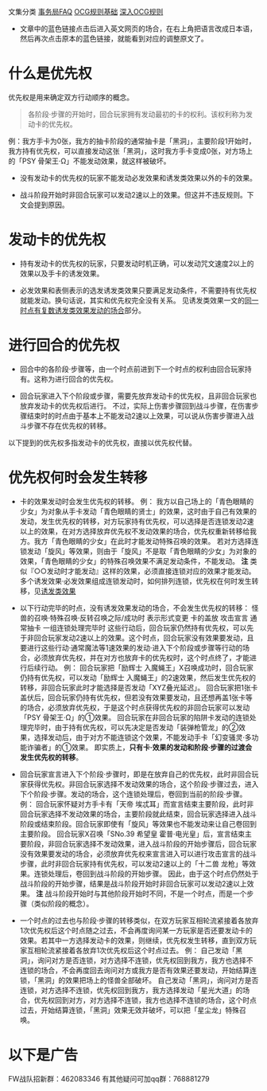 文集分类
[事务局FAQ](http://www.jianshu.com/nb/10161162)
[OCG规则基础](http://www.jianshu.com/nb/10378886)
[深入OCG规则](http://www.jianshu.com/nb/3903431)

- 文章中的蓝色链接点击后进入英文网页的场合，在右上角把语言改成日本语，然后再次点击原本的蓝色链接，就能看到对应的调整原文了。

# 什么是优先权

优先权是用来确定双方行动顺序的概念。

> 各阶段·步骤的开始时，回合玩家拥有发动最初的卡的权利。该权利称为发动卡的优先权。

例：我方手卡为0张，我方的抽卡阶段的通常抽卡是「黑洞」，主要阶段1开始时，我方持有优先权，可以直接发动这张「黑洞」，这时我方手卡变成0张，对方场上的「PSY 骨架王·Ω」不能发动效果，就这样被破坏。

- 没有发动卡的优先权的玩家不能发动必发效果和诱发类效果以外的卡的效果。

- 战斗阶段开始时非回合玩家可以发动2速以上的效果。但这并不违反规则。下文会提到原因。

# 发动卡的优先权

- 持有发动卡的优先权的玩家，只要发动时机正确，可以发动咒文速度2以上的效果以及手卡的诱发效果。

- 必发效果和表侧表示的选发诱发类效果只要满足发动条件，不需要持有优先权就能发动。换句话说，其实和优先权完全没有关系。
见诱发类效果一文的[同一时点有复数诱发类效果发动的场合](https://www.jianshu.com/p/a7281ff55f09)部分。

# 进行回合的优先权

- 回合中的各阶段·步骤等，由一个时点前进到下一个时点的权利由回合玩家持有。这称为进行回合的优先权。

- 回合玩家进入下个阶段或步骤，需要先放弃发动卡的优先权，且非回合玩家也放弃发动卡的优先权后进行。
不过，实际上伤害步骤回到战斗步骤，在伤害步骤结束时的时点由于基本上不能发动2速以上效果，可以说从伤害步骤进入战斗步骤不存在优先权的转移。

以下提到的优先权多指发动卡的优先权，直接以优先权代替。

# 优先权何时会发生转移

- 卡的效果发动时会发生优先权的转移。
例：
我方以自己场上的「青色眼睛的少女」为对象从手卡发动「青色眼睛的贤士」的效果，这时由于自己有效果的发动，发生优先权的转移，对方玩家持有优先权，可以选择是否连锁发动2速以上的效果，在对方选择放弃优先权不发动效果的场合，优先权重新转移给我方。我方「青色眼睛的少女」在此时才能发动特殊召唤的效果。
若对方选择连锁发动「旋风」等效果，则由于「旋风」不是取「青色眼睛的少女」为对象的效果，「青色眼睛的少女」的特殊召唤效果不满足发动条件，不能发动。
**注** 类似『○○发动时才能发动』这样的效果，必须直接连锁对应的效果才能发动。
多个诱发效果·必发效果组成连锁发动时，如何排列连锁，优先权在何时发生转移，见[诱发类效果](http://www.jianshu.com/p/a567dd31e21a)

- 以下行动完毕的时点，没有诱发效果发动的场合，不会发生优先权的转移：
怪兽的召唤·特殊召唤·反转召唤之际/成功时
表示形式变更
卡的盖放
攻击宣言
通常抽卡
一组连锁处理完毕时
这些行动后，回合玩家仍然持有优先权，可以先于非回合玩家发动2速以上的效果。这个时点，回合玩家没有效果要发动，且要进行这些行动·通常魔法等1速效果的发动·进入下个阶段或步骤等行动的场合，必须放弃优先权，并在对方也放弃卡的优先权时，这个时点终了，才能进行后续行动。
例：
回合玩家把「励辉士 入魔蝇王」X召唤成功时，回合玩家仍持有优先权，可以发动「励辉士 入魔蝇王」的2速效果，然后发生优先权的转移，非回合玩家此时才能选择是否发动「XYZ叠光延迟」。
回合玩家把1张卡盖伏后，回合玩家仍持有优先权，但若没有效果要发动，且还想再盖1张卡等的场合，必须放弃优先权，于是这个时点获得优先权的非回合玩家可以发动「PSY 骨架王·Ω」的①效果。
回合玩家在非回合玩家的陷阱卡发动的连锁处理完毕时，由于持有优先权，可以先决定是否发动「装弹枪管龙」的②效果，选择发动后，由于对方不能连锁这个效果，不能发动手卡「幻变骚灵·多功能诈骗者」的①效果。
即实质上，**只有卡·效果的发动和阶段·步骤的过渡会发生优先权的转移**。

- 回合玩家宣言进入下个阶段·步骤时，即是在放弃自己的优先权，此时非回合玩家获得优先权。非回合玩家选择不发动效果的场合，这个阶段·步骤过去，进入下个阶段·步骤。发动的场合，这个连锁处理后，卷回到当前的阶段·步骤。
例：
回合玩家怀疑对方手卡有「天帝 埃忒耳」而宣言结束主要阶段，此时非回合玩家选择不发动效果的场合，主要阶段就此结束，回合玩家选择进入战斗阶段或结束阶段。回合玩家即使有「旋风」等效果也不能发动来让自己卷回到主要阶段。
回合玩家X召唤「SNo.39 希望皇 霍普·电光皇」后，宣言结束主要阶段，非回合玩家选择不发动效果，进入战斗阶段的开始步骤后，回合玩家没有效果要发动的场合，必须放弃优先权来宣言进入可以进行攻击宣言的战斗步骤，此时非回合玩家持有优先权，可以发动2速以上的「十二兽 龙枪」等效果。连锁处理后，卷回到战斗阶段的开始步骤。
因此，由于这个时点仍然处于战斗阶段的开始步骤，结果是战斗阶段开始时非回合玩家可以发动2速以上效果。
**注** 战斗阶段开始时与其他阶段开始时不同，不是一个时点，而是一个步骤（类似阶段的概念）。

- 一个时点的过去也与阶段·步骤的转移类似，在双方玩家互相轮流紧接着各放弃1次优先权后这个时点随之过去，不会再度询问某一方玩家是否还要发动卡的效果。若其中一方选择发动卡的效果，则继续，优先权发生转移，直到双方玩家互相轮流紧接着各放弃1次优先权后这个时点过去。
例：
自己发动「黑洞」，询问对方是否连锁，对方选择不连锁，优先权回到我方，我方也选择不连锁的场合，不会再度回去询问对方或我方是否有效果还要发动，开始结算连锁，「黑洞」的效果把场上的怪兽全部破坏。
自己发动「黑洞」，询问对方是否连锁，对方选择不连锁，优先权回到我方，我方选择发动「星光大道」的场合，优先权回到对方，对方选择不连锁，我方也选择不连锁的场合，这个时点过去，开始结算连锁，「黑洞」效果无效并破坏，可以把「星尘龙」特殊召唤。

# 以下是广告
FW战队招新群：462083346
有其他疑问可加qq群：768881279
